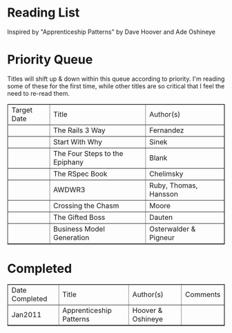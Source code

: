 Reading List
==

Inspired by "Apprenticeship Patterns" by Dave Hoover and Ade Oshineye


Priority Queue
==

Titles will shift up & down within this queue according to priority. I'm reading some of these for the first time, while other titles are so critical that I feel the need to re-read them.

<table border = "1">
	<tr>
		<td>Target Date</td>
		<td>Title</td>
		<td>Author(s)</td>
	</tr>
	<tr>
		<td>&nbsp;</td>
		<td>The Rails 3 Way</td>
		<td>Fernandez</td>
	</tr>
	<tr>
		<td>&nbsp;</td>
		<td>Start With Why</td>
		<td>Sinek</td>
	</tr>
	<tr>
		<td>&nbsp;</td>
		<td>The Four Steps to the Epiphany</td>
		<td>Blank</td>
	</tr>
	<tr>
		<td>&nbsp;</td>
		<td>The RSpec Book</td>
		<td>Chelimsky</td>
	</tr>
	<tr>
		<td>&nbsp;</td>
		<td>AWDWR3</td>
		<td>Ruby, Thomas, Hansson</td>
	</tr>
	<tr>
		<td>&nbsp;</td>
		<td>Crossing the Chasm</td>
		<td>Moore</td>
	</tr>
	<tr>
		<td>&nbsp;</td>
		<td>The Gifted Boss</td>
		<td>Dauten</td>
	</tr>
	<tr>
		<td>&nbsp;</td>
		<td>Business Model Generation</td>
		<td>Osterwalder & Pigneur</td>
	</tr>
</table>





Completed
==

<table border = "1">
	<tr>
		<td>Date Completed</td>
		<td>Title</td>
		<td>Author(s)</td>		
		<td>Comments</td>
	</tr>
	<tr>
		<td>Jan2011</td>
		<td>Apprenticeship Patterns</td>
		<td>Hoover & Oshineye</td>
		<td> </td>
	</tr>
</table>

